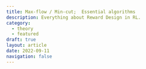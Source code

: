```yaml
---
title: Max-flow / Min-cut;  Essential algorithms
description: Everything about Reward Design in RL.
category:
  - theory
  - featured
draft: true
layout: article
date: 2022-09-11
navigation: false
---
```

